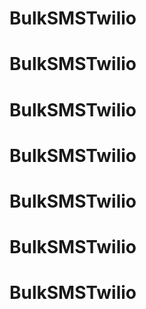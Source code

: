 # BulkSMSTwilio
# BulkSMSTwilio
# BulkSMSTwilio
# BulkSMSTwilio
# BulkSMSTwilio
# BulkSMSTwilio
# BulkSMSTwilio

